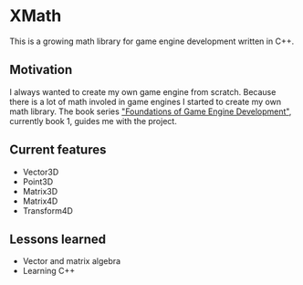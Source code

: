 # XMath

This is a growing math library for game engine development written in C++.

## Motivation

I always wanted to create my own game engine from scratch. Because there is a lot of math involed in game engines I started to create my own math library. The book series ["Foundations of Game Engine Development"](https://foundationsofgameenginedev.com/), currently book 1, guides me with the project.

## Current features

* Vector3D
* Point3D
* Matrix3D
* Matrix4D
* Transform4D

## Lessons learned

* Vector and matrix algebra
* Learning C++
